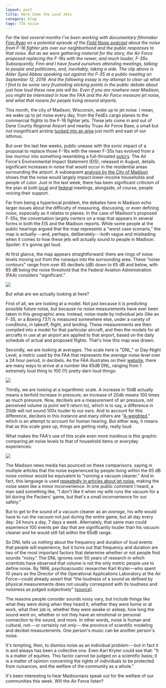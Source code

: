 ```yaml
---
layout: post
title: Here Come the Loud Jets
category: blog
tags: f35 noise
---
```

*For the last several months I've been working with documentary filmmaker [Finn Ryan](http://finnryan.com/) on a potential episode of the [Field Noise podcast](/podcast.html) about the noise from F-16 fighter jets over our neighborhood and the public responses to that noise. But as we were gathering material for the story, the Air Force proposed replacing the F-16s with the newer, and much louder, F-35s. Subsequently, Finn and I have found ourselves attending meetings, talking to people and politicians, and, inevitably, taking a side. The clip above is Alder Syed Abbas speaking out against the F-35 at a public meeting on September 12, 2019. And the following essay is my attempt to clear up what I find to be some very frustrating sticking points in the public debate about just how loud these new jets will be. Even if you are nowhere near Madison, you might be interested in how the FAA and the Air Force measure jet noise, and what that means for people living around airports.*

This month, the city of Madison, Wisconsin, woke up to jet noise. I mean, we wake up to jet noise every day, from the FedEx cargo planes to the commercial flights to the F-16 fighter jets. These jets come in and out of Dane County Regional Airport and nearby Truax Air Force Base, a small but not insignificant airstrip [tucked into an area](https://goo.gl/maps/pvvzrth61MLN4GgYA) just north and east of our isthmus.

But over the last few weeks, public unease with the sonic impact of a proposal to replace those F-16s with the newer F-35s has evolved from a low murmur into something resembling a full-throated [outcry](https://isthmus.com/news/news/environmental-study-of-f35s-near-truax-field/). The Air Force's Environmental Impact Statement (EIS), released in August, details significant increases in noise that would occur in the residential areas surrounding the airport. A subsequent [analysis by the City of Madison](https://www.cityofmadison.com/mayor/documents/F35%20EIS%20staff%20analysis%209-10-19.pdf) shows that the noise would largely impact lower-income households and people of color. Just in the last week, there has been significant criticism of the plan at both [local](https://madison.com/wsj/news/local/govt-and-politics/neighbors-voice-strong-opposition-to-f--s-another-meeting/article_660c4ca6-4525-5604-9796-bc2b799f7e25.html) and [federal](https://madison.com/ct/news/local/hundreds-gather-to-weigh-in-on-f--s-at/article_37cd2385-4907-594a-ab70-fdeb32f5d4d8.html) meetings, alongside, of course, people voicing their support.

Far from being a hyperlocal problem, the debates here in Madison echo larger issues about the difficulty of measuring, discussing, or even defining *noise*, especially as it relates to planes. In the case of Madison's proposed F-35s, the conversation largely centers on a map that appears in several forms in both the EIS and the Madison reports. While some people at the public hearings argued that the map represents a "worst case scenario," the map is actually---and, perhaps, deliberately---both vague and misleading when it comes to how these jets will actually sound to people in Madison. Spoiler: it's gonna get loud.

At first glance, the map appears straightforward: there are rings of noise levels moving out from the runways into the surrounding area. These "noise contours" range from over 85 decibels (dB) down to 65 dB and below, with 65 dB being the noise threshold that the Federal Aviation Administration (FAA) considers "significant."

![](https://field-noise-assets.s3.us-east-2.amazonaws.com/loud-jets-contours.jpeg)

But what are we actually looking at here?

First of all, we are looking at a model. Not just because it is predicting possible future noise, but because no noise measurements have ever been taken in this geographic area. Instead, noise made by individual jets (like an F-35, or a Boeing 737) is measured somewhere else, under a variety of conditions, in takeoff, flight, and landing. These measurements are then compiled into a model for that particular aircraft, and then the models for all aircrafts in use at an airport are applied to that airport, based on the daily schedule of actual and proposed flights. That's how this map was drawn.

Secondly, we are looking at averages. The scale here is "DNL," or Day-Night Level, a metric used by the FAA that represents the *average* noise level over a 24 hour period, in decibels. As the FAA illustrates on their [website](https://www.faa.gov/regulations_policies/policy_guidance/noise/basics/), there are many ways to arrive at a number like 65dB DNL, ranging from 1 extremely loud thing to 100 (!!) pretty darn loud things:

![](https://field-noise-assets.s3.us-east-2.amazonaws.com/loud-jets-dnl.png)

Thirdly, we are looking at a logarithmic scale. A increase in 10dB actually means a tenfold increase in pressure; an increase of 20db means 100 times as much pressure. Now, decibels are a measurement of air pressure, not perceived volume (a point we'll return to), which is to say, a difference in 20db will not sound 100x louder to our ears. And to account for this difference, decibels in this instance and many others are "[A-weighted](https://en.wikipedia.org/wiki/A-weighting)," which is an attempt to account for human hearing. But either way, it means that as this scale goes up, things are getting really, really loud.

What makes the FAA's use of this scale even more insidious is this graphic comparing jet noise levels to that of household items or everyday experiences:

![](https://field-noise-assets.s3.us-east-2.amazonaws.com/loud-jets-dba.png)

The Madison news media has pounced on these comparisons, saying in multiple articles that the noise experienced by people living within the 65 dB noise contour would be equivalent to "running a vacuum cleaner." And in fact, this language is used [repeatedly in articles about jet noise](https://www.google.com/search?q=%22jet+noise%22+%22vacuum+cleaner%22), making the noise seem like a minor inconvenience. In one public comment I heard, a man said something like, "I don't like it when my wife runs the vacuum for a bit during the Packers' game, but that's a small inconvenience for our safety."

But to get to the sound of a vacuum cleaner as an *average*, his wife would have to run the vacuum not just during the entire game, but all day every day: 24 hours a day, 7 days a week. Alternately, that same man could experience 100 events per day that are significantly louder than his vacuum cleaner and he would still fall within the 65dB range.

So DNL tells us *nothing* about the frequency and duration of loud events that people will experience, but it turns out that frequency and duration are two of the most important factors that determine whether or not people find sounds "noisy." The DNL ignores over 50 years of research in which scientists have observed that volume is not the only metric people use to define noise. By 1966, psychoacoustic researcher Karl Kryter—who spent 10 years as the Director of the Operational Applications Laboratory at the Air Force—could already assert that "the loudness of a sound as defined by physical measurements does not usually correspond with its loudness and noisiness as judged subjectively" \[[source](http://www.jstor.org/stable/1718479)\].

The reasons people consider sounds noisy vary, but include things like what they were doing when they heard it, whether they were home or at work, what their job is, whether they were awake or asleep, how long the sound went on, whether or not they have an emotional or personal connection to the sound, and more. In other words, noise is human and cultural, not---or certainly not *only*---the province of scientific modeling and decibel measurements. One person's music can be another person's noise.

It's tempting, then, to dismiss noise as an individual problem---but in fact it is and always has been a collective one. Even Karl Kryter could see that: "It is a matter of equities. This factor cannot be judged on a scientific basis; it is a matter of opinion concerning the rights of individuals to be protected from nuisances, and the welfare of the community as a whole."

It's been interesting to hear Madisonians speak out for the welfare of our communities this week. Will the Air Force listen?
